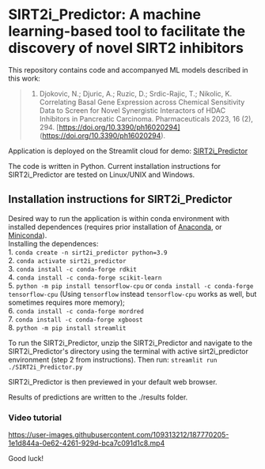 
# SIRT2i_Predictor: A machine learning-based tool to facilitate the discovery of novel SIRT2 inhibitors

This repository contains code and accompanyed ML models described in this work:<br/> 
> 1.	Djokovic, N.; Djuric, A.; Ruzic, D.; Srdic-Rajic, T.; Nikolic, K. Correlating Basal Gene Expression across Chemical Sensitivity Data to Screen for Novel Synergistic Interactors of HDAC Inhibitors in Pancreatic Carcinoma. Pharmaceuticals 2023, 16 (2), 294. [https://doi.org/10.3390/ph16020294] (https://doi.org/10.3390/ph16020294).

Application is deployed on the Streamlit cloud for demo: [SIRT2i_Predictor](https://echonemanja-sirt2i-predictor-sl-cloud-sirt2i-predictor-88n0qw.streamlitapp.com/)

The code is written in Python. 
Current installation instructions for SIRT2i_Predictor are tested on Linux/UNIX and Windows. 

## Installation instructions for SIRT2i_Predictor

Desired way to run the application is within conda environment with installed dependences (requires prior installation of [Anaconda](https://www.anaconda.com/), or [Miniconda](https://conda.io/miniconda.html)).<br />
Installing the dependences: <br />
	 1. `conda create -n sirt2i_predictor python=3.9` <br />
	 2. `conda activate sirt2i_predictor` <br />
	 3. `conda install -c conda-forge rdkit` <br />
	 4. `conda install -c conda-forge scikit-learn` <br />
	 5. `python -m pip install tensorflow-cpu` or `conda install -c conda-forge tensorflow-cpu` (Using `tensorflow` instead `tensorflow-cpu` works as well, but sometimes requires more memory); <br />
	 6. `conda install -c conda-forge mordred` <br />
	 7. `conda install -c conda-forge xgboost` <br />
	 8. `python -m pip install streamlit`

To run the SIRT2i_Predictor, unzip the SIRT2i_Predictor and navigate to the SIRT2i_Predictor's 
directory using the terminal with active sirt2i_predictor environment (step 2 from instructions).
Then run:
	`streamlit run ./SIRT2i_Predictor.py`

SIRT2i_Predictor is then previewed in your default web browser.

Results of predictions are written to the ./results folder. 

### Video tutorial

https://user-images.githubusercontent.com/109313212/187770205-1e1d844a-0e62-4261-929d-bca7c091d1c8.mp4


Good luck!

